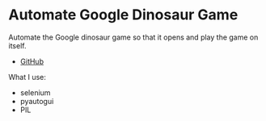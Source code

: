 # Automate Google Dinosaur Game

Automate the Google dinosaur game so that it opens and play the game on itself.

- [GitHub](https://github.com/nkp1111/python-projects/tree/main/13.automate_google_dinosaur)

What I use:

- selenium
- pyautogui
- PIL
